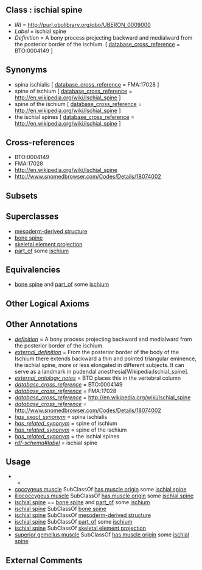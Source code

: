 
## Class : ischial spine

 * *IRI* = http://purl.obolibrary.org/obo/UBERON_0009000
 * *Label* = ischial spine
 * *Definition* = A bony process projecting backward and medialward from the posterior border of the ischium. [ [database_cross_reference](../../ef/oboInOwl#hasDbXref.md) = BTO:0004149 ]

## Synonyms

 * spina ischialis [ [database_cross_reference](../../ef/oboInOwl#hasDbXref.md) = FMA:17028 ]
 * spine of ischium [ [database_cross_reference](../../ef/oboInOwl#hasDbXref.md) = http://en.wikipedia.org/wiki/Ischial_spine ]
 * spine of the ischium [ [database_cross_reference](../../ef/oboInOwl#hasDbXref.md) = http://en.wikipedia.org/wiki/Ischial_spine ]
 * the ischial spines [ [database_cross_reference](../../ef/oboInOwl#hasDbXref.md) = http://en.wikipedia.org/wiki/Ischial_spine ]

## Cross-references

 * BTO:0004149
 * FMA:17028
 * http://en.wikipedia.org/wiki/Ischial_spine
 * http://www.snomedbrowser.com/Codes/Details/18074002

## Subsets


## Superclasses

 * [mesoderm-derived structure](../../UBERON/20/UBERON_0004120.md)
 * [bone spine](../../UBERON/06/UBERON_0013706.md)
 * [skeletal element projection](../../UBERON/00/UBERON_4100000.md)
 * [part_of](../../BFO/50/BFO_0000050.md) some [ischium](../../UBERON/74/UBERON_0001274.md)

## Equivalencies

 * [bone spine](../../UBERON/06/UBERON_0013706.md) and [part_of](../../BFO/50/BFO_0000050.md) some [ischium](../../UBERON/74/UBERON_0001274.md)

## Other Logical Axioms


## Other Annotations

 * *[definition](../../IAO/15/IAO_0000115.md)* = A bony process projecting backward and medialward from the posterior border of the ischium.
 * *[external_definition](../../UBPROP/01/UBPROP_0000001.md)* = From the posterior border of the body of the Ischium there extends backward a thin and pointed triangular eminence, the ischial spine, more or less elongated in different subjects. It can serve as a landmark in pudendal anesthesia[Wikipedia:Ischial_spine].
 * *[external_ontology_notes](../../UBPROP/12/UBPROP_0000012.md)* = BTO places this in the vertebral column
 * *[database_cross_reference](../../ef/oboInOwl#hasDbXref.md)* = BTO:0004149
 * *[database_cross_reference](../../ef/oboInOwl#hasDbXref.md)* = FMA:17028
 * *[database_cross_reference](../../ef/oboInOwl#hasDbXref.md)* = http://en.wikipedia.org/wiki/Ischial_spine
 * *[database_cross_reference](../../ef/oboInOwl#hasDbXref.md)* = http://www.snomedbrowser.com/Codes/Details/18074002
 * *[has_exact_synonym](../../ym/oboInOwl#hasExactSynonym.md)* = spina ischialis
 * *[has_related_synonym](../../ym/oboInOwl#hasRelatedSynonym.md)* = spine of ischium
 * *[has_related_synonym](../../ym/oboInOwl#hasRelatedSynonym.md)* = spine of the ischium
 * *[has_related_synonym](../../ym/oboInOwl#hasRelatedSynonym.md)* = the ischial spines
 * *[rdf-schema#label](../../el/rdf-schema#label.md)* = ischial spine

## Usage

 * -
 * [coccygeus muscle](../../UBERON/27/UBERON_0001327.md) SubClassOf [has muscle origin](../../RO/72/RO_0002372.md) some [ischial spine](../../UBERON/00/UBERON_0009000.md)
 * [iliococcygeus muscle](../../UBERON/11/UBERON_0011511.md) SubClassOf [has muscle origin](../../RO/72/RO_0002372.md) some [ischial spine](../../UBERON/00/UBERON_0009000.md)
 * [ischial spine](../../UBERON/00/UBERON_0009000.md) == [bone spine](../../UBERON/06/UBERON_0013706.md) and [part_of](../../BFO/50/BFO_0000050.md) some [ischium](../../UBERON/74/UBERON_0001274.md)
 * [ischial spine](../../UBERON/00/UBERON_0009000.md) SubClassOf [bone spine](../../UBERON/06/UBERON_0013706.md)
 * [ischial spine](../../UBERON/00/UBERON_0009000.md) SubClassOf [mesoderm-derived structure](../../UBERON/20/UBERON_0004120.md)
 * [ischial spine](../../UBERON/00/UBERON_0009000.md) SubClassOf [part_of](../../BFO/50/BFO_0000050.md) some [ischium](../../UBERON/74/UBERON_0001274.md)
 * [ischial spine](../../UBERON/00/UBERON_0009000.md) SubClassOf [skeletal element projection](../../UBERON/00/UBERON_4100000.md)
 * [superior gemellus muscle](../../UBERON/03/UBERON_0019203.md) SubClassOf [has muscle origin](../../RO/72/RO_0002372.md) some [ischial spine](../../UBERON/00/UBERON_0009000.md)

## External Comments

